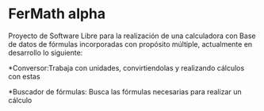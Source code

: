 FerMath alpha
=============

Proyecto de Software Libre para la realización de una calculadora con Base de datos de fórmulas incorporadas con propósito múltiple, actualmente en desarrollo lo siguiente:

*Conversor:Trabaja con unidades, convirtiendolas y realizando cálculos con estas

*Buscador de fórmulas: Busca las fórmulas necesarias para realizar un cálculo

